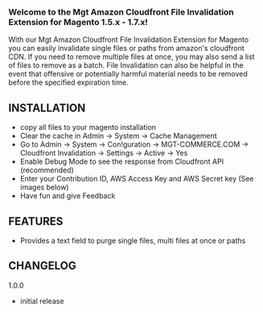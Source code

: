 ### Welcome to the Mgt Amazon Cloudfront File Invalidation Extension for Magento 1.5.x - 1.7.x!

With our Mgt Amazon Cloudfront File Invalidation Extension for Magento you can easily invalidate single files 
or paths from amazon's cloudfront CDN.
If you need to remove multiple files at once, you may also send a list of files to remove as a batch.
File Invalidation can also be helpful in the event that offensive or potentially harmful material needs to be removed before the specified expiration time.

## INSTALLATION

* copy all files to your magento installation
* Clear the cache in Admin -> System -> Cache Management 
* Go to Admin -> System -> Con!guration -> MGT-COMMERCE.COM -> Cloudfront Invalidation -> Settings -> Active -> Yes
* Enable Debug Mode to see the response from Cloudfront API (recommended)
* Enter your Contribution ID, AWS Access Key and AWS Secret key (See images below)
* Have fun and give Feedback

## FEATURES

* Provides a text field to purge single files, multi files at once or paths

## CHANGELOG

1.0.0

* initial release